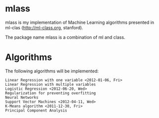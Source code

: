 # mlass

mlass is my implementation of Machine Learning algorithms presented in ml-clas (http://ml-class.org, stanford). 

The package name mlass is a combination of ml and class.


# Algorithms

The following algorithms will be implemented:

	Linear Regression with one variable <2012-01-06, Fri>
	Linear Regression with multiple variables
	Logistic Regression <2012-06-20, Wed>
	Regularization for preventing overfitting
	Neural Networks
	Support Vector Machines <2012-04-11, Wed>
	K-Means algorithm <2011-12-30, Fri>
	Principal Component Analysis


